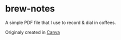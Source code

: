 # brew-notes

A simple PDF file that I use to record & dial in coffees.

Originaly created in [Canva](https://www.canva.com/design/DAGa_GC1CCk/zRN6SF_70FRUgAFZxDAaYQ/edit?utm_content=DAGa_GC1CCk&utm_campaign=designshare&utm_medium=link2&utm_source=sharebutton)
